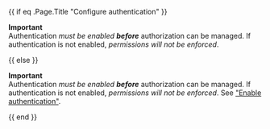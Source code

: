 <!-- don't link to authentication docs
     if we're already in the authentication docs.-->
{{ if eq .Page.Title "Configure authentication" }}
<div class="warn block">

**Important**  
Authentication _must be enabled **before**_ authorization can be managed.
If authentication is not enabled, *permissions will not be enforced*.

</div>
{{ else }}
<div class="warn block">

**Important**  
Authentication _must be enabled **before**_ authorization can be managed.
If authentication is not enabled, *permissions will not be enforced*.
See ["Enable authentication"](/enterprise_influxdb/v1/administration/configure/security/authentication/).

</div>
{{ end }}
